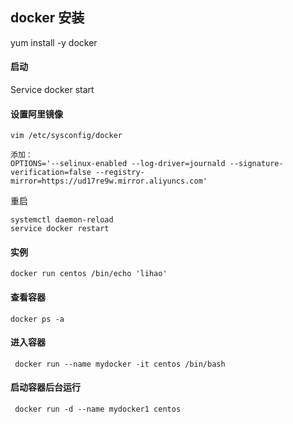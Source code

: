 ## docker 安装

yum install -y docker



#### 启动

Service docker start



#### 设置阿里镜像

```
vim /etc/sysconfig/docker

添加：
OPTIONS='--selinux-enabled --log-driver=journald --signature-verification=false --registry-mirror=https://ud17re9w.mirror.aliyuncs.com'
```



重启

```
systemctl daemon-reload 
service docker restart
```



#### 实例

```
docker run centos /bin/echo 'lihao'
```



#### 查看容器

```
docker ps -a
```



#### 进入容器

```
 docker run --name mydocker -it centos /bin/bash
```



#### 启动容器后台运行

````
 docker run -d --name mydocker1 centos
````



